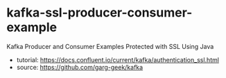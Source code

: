 # kafka-ssl-producer-consumer-example
  Kafka Producer and Consumer Examples Protected with SSL Using Java
  
  * tutorial: https://docs.confluent.io/current/kafka/authentication_ssl.html
  * source: https://github.com/garg-geek/kafka
